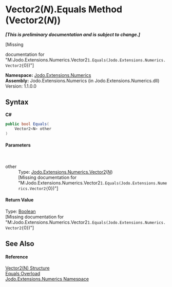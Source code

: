 # Vector2(*N*).Equals Method (Vector2(*N*))
 _**\[This is preliminary documentation and is subject to change.\]**_

\[Missing <summary> documentation for "M:Jodo.Extensions.Numerics.Vector2`1.Equals(Jodo.Extensions.Numerics.Vector2{`0})"\]

**Namespace:**&nbsp;<a href="N_Jodo_Extensions_Numerics">Jodo.Extensions.Numerics</a><br />**Assembly:**&nbsp;Jodo.Extensions.Numerics (in Jodo.Extensions.Numerics.dll) Version: 1.1.0.0

## Syntax

**C#**<br />
``` C#
public bool Equals(
	Vector2<N> other
)
```


#### Parameters
&nbsp;<dl><dt>other</dt><dd>Type: <a href="T_Jodo_Extensions_Numerics_Vector2_1">Jodo.Extensions.Numerics.Vector2</a>(<a href="T_Jodo_Extensions_Numerics_Vector2_1">*N*</a>)<br />\[Missing <param name="other"/> documentation for "M:Jodo.Extensions.Numerics.Vector2`1.Equals(Jodo.Extensions.Numerics.Vector2{`0})"\]</dd></dl>

#### Return Value
Type: <a href="https://docs.microsoft.com/dotnet/api/system.boolean" target="_blank" rel="noopener noreferrer">Boolean</a><br />\[Missing <returns> documentation for "M:Jodo.Extensions.Numerics.Vector2`1.Equals(Jodo.Extensions.Numerics.Vector2{`0})"\]

## See Also


#### Reference
<a href="T_Jodo_Extensions_Numerics_Vector2_1">Vector2(N) Structure</a><br /><a href="Overload_Jodo_Extensions_Numerics_Vector2_1_Equals">Equals Overload</a><br /><a href="N_Jodo_Extensions_Numerics">Jodo.Extensions.Numerics Namespace</a><br />